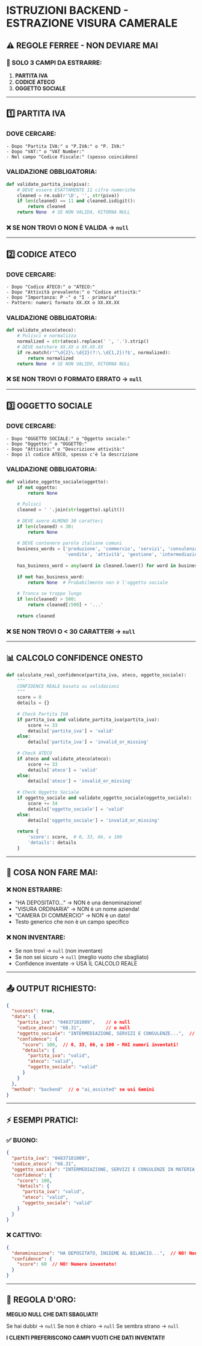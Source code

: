 # ISTRUZIONI BACKEND - ESTRAZIONE VISURA CAMERALE
## ⚠️ REGOLE FERREE - NON DEVIARE MAI

### 🎯 SOLO 3 CAMPI DA ESTRARRE:
1. **PARTITA IVA**
2. **CODICE ATECO** 
3. **OGGETTO SOCIALE**

---

## 1️⃣ PARTITA IVA
### DOVE CERCARE:
```
- Dopo "Partita IVA:" o "P.IVA:" o "P. IVA:"
- Dopo "VAT:" o "VAT Number:"
- Nel campo "Codice Fiscale:" (spesso coincidono)
```

### VALIDAZIONE OBBLIGATORIA:
```python
def validate_partita_iva(piva):
    # DEVE essere ESATTAMENTE 11 cifre numeriche
    cleaned = re.sub(r'\D', '', str(piva))
    if len(cleaned) == 11 and cleaned.isdigit():
        return cleaned
    return None  # SE NON VALIDA, RITORNA NULL
```

### ❌ SE NON TROVI O NON È VALIDA → `null`

---

## 2️⃣ CODICE ATECO
### DOVE CERCARE:
```
- Dopo "Codice ATECO:" o "ATECO:" 
- Dopo "Attività prevalente:" o "Codice attività:"
- Dopo "Importanza: P -" o "I - primaria"
- Pattern: numeri formato XX.XX o XX.XX.XX
```

### VALIDAZIONE OBBLIGATORIA:
```python
def validate_ateco(ateco):
    # Pulisci e normalizza
    normalized = str(ateco).replace(' ', '.').strip()
    # DEVE matchare XX.XX o XX.XX.XX
    if re.match(r'^\d{2}\.\d{2}(?:\.\d{1,2})?$', normalized):
        return normalized
    return None  # SE NON VALIDO, RITORNA NULL
```

### ❌ SE NON TROVI O FORMATO ERRATO → `null`

---

## 3️⃣ OGGETTO SOCIALE
### DOVE CERCARE:
```
- Dopo "OGGETTO SOCIALE:" o "Oggetto sociale:"
- Dopo "Oggetto:" o "OGGETTO:"
- Dopo "Attività:" o "Descrizione attività:"
- Dopo il codice ATECO, spesso c'è la descrizione
```

### VALIDAZIONE OBBLIGATORIA:
```python
def validate_oggetto_sociale(oggetto):
    if not oggetto:
        return None
    
    # Pulisci
    cleaned = ' '.join(str(oggetto).split())
    
    # DEVE avere ALMENO 30 caratteri
    if len(cleaned) < 30:
        return None
        
    # DEVE contenere parole italiane comuni
    business_words = ['produzione', 'commercio', 'servizi', 'consulenza', 
                      'vendita', 'attività', 'gestione', 'intermediazione']
    
    has_business_word = any(word in cleaned.lower() for word in business_words)
    
    if not has_business_word:
        return None  # Probabilmente non è l'oggetto sociale
    
    # Tronca se troppo lungo
    if len(cleaned) > 500:
        return cleaned[:500] + '...'
    
    return cleaned
```

### ❌ SE NON TROVI O < 30 CARATTERI → `null`

---

## 📊 CALCOLO CONFIDENCE ONESTO

```python
def calculate_real_confidence(partita_iva, ateco, oggetto_sociale):
    """
    CONFIDENCE REALE basata su validazioni
    """
    score = 0
    details = {}
    
    # Check Partita IVA
    if partita_iva and validate_partita_iva(partita_iva):
        score += 33
        details['partita_iva'] = 'valid'
    else:
        details['partita_iva'] = 'invalid_or_missing'
    
    # Check ATECO
    if ateco and validate_ateco(ateco):
        score += 33
        details['ateco'] = 'valid'
    else:
        details['ateco'] = 'invalid_or_missing'
    
    # Check Oggetto Sociale
    if oggetto_sociale and validate_oggetto_sociale(oggetto_sociale):
        score += 34
        details['oggetto_sociale'] = 'valid'
    else:
        details['oggetto_sociale'] = 'invalid_or_missing'
    
    return {
        'score': score,  # 0, 33, 66, o 100
        'details': details
    }
```

---

## 🚫 COSA NON FARE MAI:

### ❌ NON ESTRARRE:
- "HA DEPOSITATO..." → NON è una denominazione!
- "VISURA ORDINARIA" → NON è un nome azienda!
- "CAMERA DI COMMERCIO" → NON è un dato!
- Testo generico che non è un campo specifico

### ❌ NON INVENTARE:
- Se non trovi → `null` (non inventare)
- Se non sei sicuro → `null` (meglio vuoto che sbagliato)
- Confidence inventate → USA IL CALCOLO REALE

---

## 📤 OUTPUT RICHIESTO:

```json
{
  "success": true,
  "data": {
    "partita_iva": "04837181009",    // o null
    "codice_ateco": "68.31",         // o null  
    "oggetto_sociale": "INTERMEDIAZIONE, SERVIZI E CONSULENZE...",  // o null
    "confidence": {
      "score": 100,  // 0, 33, 66, o 100 - MAI numeri inventati!
      "details": {
        "partita_iva": "valid",
        "ateco": "valid",
        "oggetto_sociale": "valid"
      }
    }
  },
  "method": "backend"  // o "ai_assisted" se usi Gemini
}
```

---

## ⚡ ESEMPI PRATICI:

### ✅ BUONO:
```json
{
  "partita_iva": "04837181009",
  "codice_ateco": "68.31",
  "oggetto_sociale": "INTERMEDIAZIONE, SERVIZI E CONSULENZE IN MATERIA DI COMPRAVENDITA...",
  "confidence": {
    "score": 100,
    "details": {
      "partita_iva": "valid",
      "ateco": "valid", 
      "oggetto_sociale": "valid"
    }
  }
}
```

### ❌ CATTIVO:
```json
{
  "denominazione": "HA DEPOSITATO, INSIEME AL BILANCIO...",  // NO! Non è il nome!
  "confidence": {
    "score": 60  // NO! Numero inventato!
  }
}
```

---

## 🔴 REGOLA D'ORO:
**MEGLIO NULL CHE DATI SBAGLIATI!**

Se hai dubbi → `null`
Se non è chiaro → `null`
Se sembra strano → `null`

**I CLIENTI PREFERISCONO CAMPI VUOTI CHE DATI INVENTATI!**